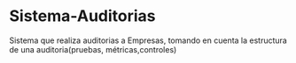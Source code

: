 # Sistema-Auditorias
Sistema que realiza auditorias a Empresas, tomando en cuenta la estructura de una auditoria(pruebas, métricas,controles)
